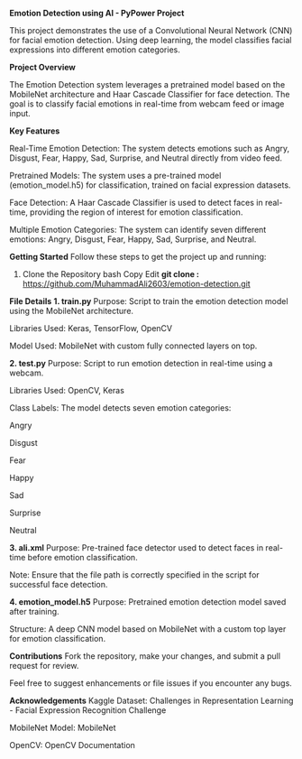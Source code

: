 **Emotion Detection using AI - PyPower Project**

This project demonstrates the use of a Convolutional Neural Network (CNN) for facial emotion detection. Using deep learning, the model classifies facial expressions into different emotion categories.

**Project Overview**

The Emotion Detection system leverages a pretrained model based on the MobileNet architecture and Haar Cascade Classifier for face detection. The goal is to classify facial emotions in real-time from webcam feed or image input.

**Key Features**

Real-Time Emotion Detection: The system detects emotions such as Angry, Disgust, Fear, Happy, Sad, Surprise, and Neutral directly from video feed.

Pretrained Models: The system uses a pre-trained model (emotion_model.h5) for classification, trained on facial expression datasets.

Face Detection: A Haar Cascade Classifier is used to detect faces in real-time, providing the region of interest for emotion classification.

Multiple Emotion Categories: The system can identify seven different emotions: Angry, Disgust, Fear, Happy, Sad, Surprise, and Neutral.

**Getting Started**
Follow these steps to get the project up and running:

1. Clone the Repository
bash
Copy
Edit
**git clone :**
 https://github.com/MuhammadAli2603/emotion-detection.git



**File Details**
**1. train.py**
Purpose: Script to train the emotion detection model using the MobileNet architecture.

Libraries Used: Keras, TensorFlow, OpenCV

Model Used: MobileNet with custom fully connected layers on top.

**2. test.py**
Purpose: Script to run emotion detection in real-time using a webcam.

Libraries Used: OpenCV, Keras

Class Labels: The model detects seven emotion categories:

Angry

Disgust

Fear

Happy

Sad

Surprise

Neutral

**3. ali.xml**
Purpose: Pre-trained face detector used to detect faces in real-time before emotion classification.

Note: Ensure that the file path is correctly specified in the script for successful face detection.

**4. emotion_model.h5**
Purpose: Pretrained emotion detection model saved after training.

Structure: A deep CNN model based on MobileNet with a custom top layer for emotion classification.

**Contributions**
Fork the repository, make your changes, and submit a pull request for review.

Feel free to suggest enhancements or file issues if you encounter any bugs.

**Acknowledgements**
Kaggle Dataset: Challenges in Representation Learning - Facial Expression Recognition Challenge

MobileNet Model: MobileNet

OpenCV: OpenCV Documentation
